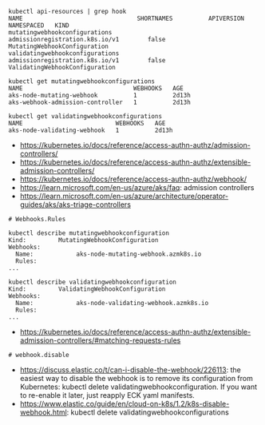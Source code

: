 ```
kubectl api-resources | grep hook
NAME                                SHORTNAMES          APIVERSION                             NAMESPACED   KIND
mutatingwebhookconfigurations                           admissionregistration.k8s.io/v1        false        MutatingWebhookConfiguration
validatingwebhookconfigurations                         admissionregistration.k8s.io/v1        false        ValidatingWebhookConfiguration

kubectl get mutatingwebhookconfigurations
NAME                               WEBHOOKS   AGE
aks-node-mutating-webhook          1          2d13h
aks-webhook-admission-controller   1          2d13h

kubectl get validatingwebhookconfigurations
NAME                          WEBHOOKS   AGE
aks-node-validating-webhook   1          2d13h
```

- https://kubernetes.io/docs/reference/access-authn-authz/admission-controllers/
- https://kubernetes.io/docs/reference/access-authn-authz/extensible-admission-controllers/
- https://kubernetes.io/docs/reference/access-authn-authz/webhook/
- https://learn.microsoft.com/en-us/azure/aks/faq: admission controllers
- https://learn.microsoft.com/en-us/azure/architecture/operator-guides/aks/aks-triage-controllers

```
# Webhooks.Rules

kubectl describe mutatingwebhookconfiguration
Kind:         MutatingWebhookConfiguration
Webhooks:
  Name:            aks-node-mutating-webhook.azmk8s.io
  Rules:
...

kubectl describe validatingwebhookconfiguration
Kind:         ValidatingWebhookConfiguration
Webhooks:
  Name:            aks-node-validating-webhook.azmk8s.io
  Rules:
...
```

- https://kubernetes.io/docs/reference/access-authn-authz/extensible-admission-controllers/#matching-requests-rules

```
# webhook.disable
```

- https://discuss.elastic.co/t/can-i-disable-the-webhook/226113: the easiest way to disable the webhook is to remove its configuration from Kubernetes: kubectl delete validatingwebhookconfiguration. If you want to re-enable it later, just reapply ECK yaml manifests.
- https://www.elastic.co/guide/en/cloud-on-k8s/1.2/k8s-disable-webhook.html: kubectl delete validatingwebhookconfigurations
